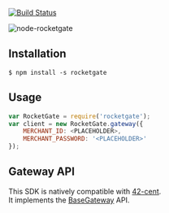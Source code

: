 [![Build Status](https://travis-ci.org/continuous-software/node-rocketgate.svg?branch=master)](https://travis-ci.org/continuous-software/node-rocketgate)

![node-rocketgate](http://rocketgate.com/images/logo_rocketgate.png)

## Installation ##

    $ npm install -s rocketgate

## Usage

```javascript
var RocketGate = require('rocketgate');
var client = new RocketGate.gateway({
    MERCHANT_ID: <PLACEHOLDER>,
    MERCHANT_PASSWORD: '<PLACEHOLDER>'
});
```

## Gateway API

This SDK is natively compatible with [42-cent](https://github.com/continuous-software/42-cent).  
It implements the [BaseGateway](https://github.com/continuous-software/42-cent-base) API.
